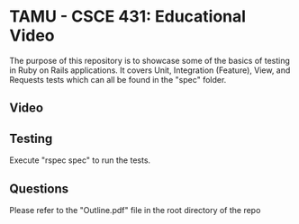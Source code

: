 # TAMU - CSCE 431: Educational Video

The purpose of this repository is to showcase some of the basics of testing in Ruby on Rails applications. It covers Unit, Integration (Feature), View, and Requests tests which can all be found in the "spec" folder. 

## Video



## Testing

Execute "rspec spec" to run the tests. 

## Questions

Please refer to the "Outline.pdf" file in the root directory of the repo
